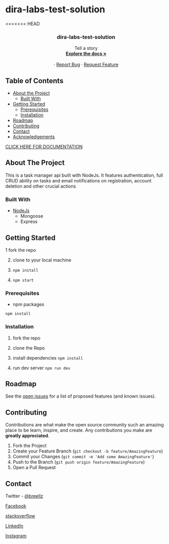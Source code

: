 # dira-labs-test-solution
<<<<<<< HEAD


<p align="center">
  <h3 align="center">dira-labs-test-solution</h3>

  <p align="center">
    Tell a story
    <br />
    <a href="https://github.com/breellz/dira-labs-test-solution"><strong>Explore the docs »</strong></a>
    <br />
    <br />
    ·
    <a href="https://github.com/breellz/dira-labs-test-solution/issues">Report Bug</a>
    ·
    <a href="https://github.com/breellz/dira-labs-test-solution/issues">Request Feature</a>
  </p>
</p>

<!-- TABLE OF CONTENTS -->
## Table of Contents

* [About the Project](#about-the-project)
  * [Built With](#built-with)
* [Getting Started](#getting-started)
  * [Prerequisites](#prerequisites)
  * [Installation](#installation)
* [Roadmap](#roadmap)
* [Contributing](#contributing)
* [Contact](#contact)
* [Acknowledgements](#acknowledgements)

[CLICK HERE FOR DOCUMENTATION](https://documenter.getpostman.com/view/11784799/UVeAw9Br)

<!-- ABOUT THE PROJECT -->
## About The Project
This is a task manager api built with NodeJs. It features authentication, full CRUD ability on tasks and email notifications on registration, account deletion and other crucial actions

### Built With
* [NodeJs](http://nodejs.org)
  * Mongoose
  * Express

<!-- GETTING STARTED -->
## Getting Started

1 fork the repo

2. clone to your local machine

3. ```npm install```

4. ```npm start```

### Prerequisites
* npm packages

```npm install```

### Installation

1. fork the repo

2. clone the Repo

3. install dependencies 
```npm install```

4. run dev server
```npm run dev```





<!-- ROADMAP -->
## Roadmap

See the [open issues](https://github.com/breellz/task-manager-api/issues) for a list of proposed features (and known issues).

<!-- CONTRIBUTING -->
## Contributing

Contributions are what make the open source community such an amazing place to be learn, inspire, and create. Any contributions you make are **greatly appreciated**.

1. Fork the Project
2. Create your Feature Branch (`git checkout -b feature/AmazingFeature`)
3. Commit your Changes (`git commit -m 'Add some AmazingFeature'`)
4. Push to the Branch (`git push origin feature/AmazingFeature`)
5. Open a Pull Request

<!-- CONTACT -->
## Contact
Twitter - [@breellz](https://twitter.com/breellz)

[Facebook](https://fb.com/breellz)

[stackoverflow](https://stackoverflow.com/users/13081082/breellz)

[LinkedIn](https://linkedin.com/in/bassit-owolabi-55751b15a)

[Instagram](https://instagram.com/breellzfit)

